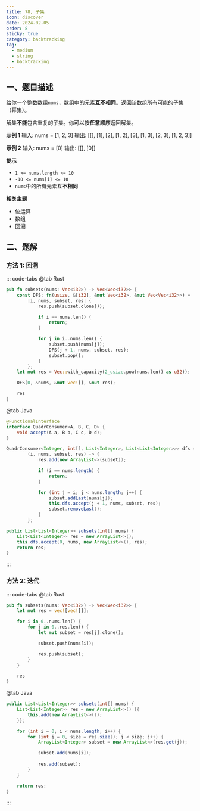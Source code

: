 ```yaml
---
title: 78, 子集
icon: discover
date: 2024-02-05
order: 8
sticky: true
category: backtracking
tag: 
  - medium
  - string
  - backtracking
---
```


## 一、题目描述
给你一个整数数组`nums`，数组中的元素**互不相同**。返回该数组所有可能的子集（幂集）。

解集**不能**包含重复的子集。你可以按**任意顺序**返回解集。

**示例 1**
输入: nums = [1, 2, 3]
输出: [[], [1], [2], [1, 2], [3], [1, 3], [2, 3], [1, 2, 3]]

**示例 2**
输入: nums = [0]
输出: [[], [0]]

**提示**
- `1 <= nums.length <= 10`
- `-10 <= nums[i] <= 10`
- `nums`中的所有元素**互不相同**

**相关主题**
- 位运算
- 数组
- 回溯


## 二、题解
### 方法 1: 回溯
::: code-tabs
@tab Rust
```rust
pub fn subsets(nums: Vec<i32>) -> Vec<Vec<i32>> {
    const DFS: fn(usize, &[i32], &mut Vec<i32>, &mut Vec<Vec<i32>>) = 
        |i, nums, subset, res| {
            res.push(subset.clone());

            if i == nums.len() {
                return;
            }

            for j in i..nums.len() {
                subset.push(nums[j]);
                DFS(j + 1, nums, subset, res);
                subset.pop();
            }
        };
    let mut res = Vec::with_capacity(2_usize.pow(nums.len() as u32));

    DFS(0, &nums, &mut vec![], &mut res);

    res
}
```

@tab Java
```java
@FunctionalInterface
interface QuadrConsumer<A, B, C, D> {
    void accept(A a, B b, C c, D d);
}

QuadrConsumer<Integer, int[], List<Integer>, List<List<Integer>>> dfs =
        (i, nums, subset, res) -> {
            res.add(new ArrayList<>(subset));

            if (i == nums.length) {
                return;
            }

            for (int j = i; j < nums.length; j++) {
                subset.addLast(nums[j]);
                this.dfs.accept(j + 1, nums, subset, res);
                subset.removeLast();
            }
        };

public List<List<Integer>> subsets(int[] nums) {
    List<List<Integer>> res = new ArrayList<>();
    this.dfs.accept(0, nums, new ArrayList<>(), res);
    return res;
}
```
:::

### 方法 2: 迭代
::: code-tabs
@tab Rust
```rust
pub fn subsets(nums: Vec<i32>) -> Vec<Vec<i32>> {
    let mut res = vec![vec![]];

    for i in 0..nums.len() {
        for j in 0..res.len() {
            let mut subset = res[j].clone();

            subset.push(nums[i]);

            res.push(subset);
        }
    }

    res
}
```

@tab Java
```java
public List<List<Integer>> subsets(int[] nums) {
    List<List<Integer>> res = new ArrayList<>() {{
        this.add(new ArrayList<>());
    }};

    for (int i = 0; i < nums.length; i++) {
        for (int j = 0, size = res.size(); j < size; j++) {
            ArrayList<Integer> subset = new ArrayList<>(res.get(j));

            subset.add(nums[i]);
            
            res.add(subset);
        }
    }

    return res;
}
```
:::